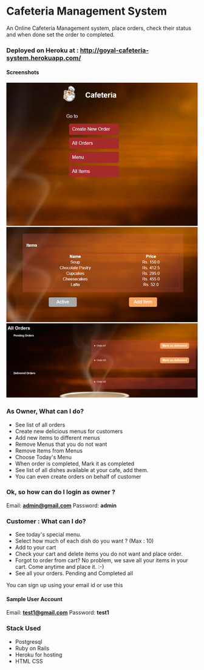 # Cafeteria Management System
An Online Cafeteria Management system, place orders, check their status and when done set the order to completed.

### Deployed on Heroku at : http://goyal-cafeteria-system.herokuapp.com/

#### Screenshots

![alt_text](https://github.com/peeyush14goyal/Cafeteria-Management-System/blob/master/screenshots/admin_home.PNG)
![alt_text](https://github.com/peeyush14goyal/Cafeteria-Management-System/blob/master/screenshots/menu_items.PNG)
![alt_text](https://github.com/peeyush14goyal/Cafeteria-Management-System/blob/master/screenshots/orders.PNG)


### As Owner, What can I do?
* See list of all orders
* Create new delicious menus for customers
* Add new items to different menus
* Remove Menus that you do not want
* Remove Items from Menus
* Choose Today's Menu
* When order is completed, Mark it as completed
* See list of all dishes available at your cafe, add them.
* You can even create orders on behalf of customer

### Ok, so how can do I login as owner ?
Email: **admin@gmail.com**
Password: **admin**

### Customer : What can I do?
* See today's special menu.
* Select how much of each dish do you want ? (Max : 10)
* Add to your cart
* Check your cart and delete items you do not want and place order.
* Forgot to order from cart? No problem, we save all your items in your cart. Come anytime and place it. :-)
* See all your orders. Pending and Completed all

You can sign up using your email id or use this
#### Sample User Account
Email: **test1@gmail.com**
Password: **test1**

### Stack Used
* Postgresql
* Ruby on Rails
* Heroku for hosting
* HTML CSS
